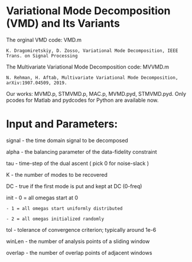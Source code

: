 Variational Mode Decomposition (VMD) and Its Variants 
========
The orginal VMD code:  VMD.m 

    K. Dragomiretskiy, D. Zosso, Variational Mode Decomposition, IEEE Trans. on Signal Processing

The Multivariate Variational Mode Decomposition code:  MVVMD.m

    N. Rehman, H. Aftab, Multivariate Variational Mode Decomposition, arXiv:1907.04509, 2019.

Our works:  MVMD.p,  STMVMD.p,  MAC.p, MVMD.pyd, STMVMD.pyd. 
Only pcodes for Matlab and pydcodes for Python are available now.

Input and Parameters:
=======
signal - the time domain signal to be decomposed

alpha - the balancing parameter of the data-fidelity constraint

tau - time-step of the dual ascent ( pick 0 for noise-slack )

K - the number of modes to be recovered

DC - true if the first mode is put and kept at DC (0-freq)

init - 0 = all omegas start at 0

    - 1 = all omegas start uniformly distributed   
    
    - 2 = all omegas initialized randomly
tol - tolerance of convergence criterion; typically around 1e-6

winLen - the number of analysis points of a sliding window

overlap - the number of overlap points of adjacent windows
